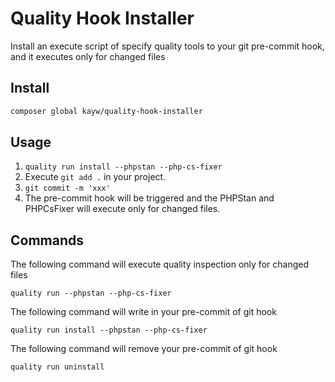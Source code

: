# Quality Hook Installer

Install an execute script of specify quality tools to your git pre-commit hook, and it executes only for changed files
## Install

```BASH
composer global kayw/quality-hook-installer
```

## Usage

1. `quality run install --phpstan --php-cs-fixer`
2. Execute `git add .` in your project.
3. `git commit -m 'xxx'`
4. The pre-commit hook will be triggered and the PHPStan and PHPCsFixer will execute only for changed files.

## Commands

The following command will execute quality inspection only for changed files

`quality run --phpstan --php-cs-fixer`

The following command will write in your pre-commit of git hook

`quality run install --phpstan --php-cs-fixer`

The following command will remove your pre-commit of git hook

`quality run uninstall`
